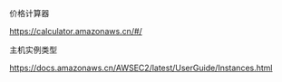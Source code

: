 价格计算器

https://calculator.amazonaws.cn/#/

主机实例类型

https://docs.amazonaws.cn/AWSEC2/latest/UserGuide/Instances.html
